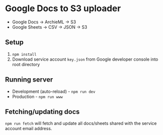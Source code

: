 Google Docs to S3 uploader
==========================

- Google Docs -> ArchieML -> S3
- Google Sheets -> CSV -> JSON -> S3

Setup
-----

1. `npm install`
1. Download service account `key.json` from Google developer console into root directory

Running server
--------------

- Development (auto-reload) - `npm run dev`
- Production - `npm run www`

Fetching/updating docs
----------------------

`npm run fetch` will fetch and update all docs/sheets shared with the service account email address.
